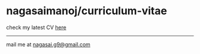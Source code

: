 # nagasaimanoj/curriculum-vitae

check my latest CV [here](https://nagasaimanoj.github.io/curriculum-vitae/)

---
mail me at nagasai.g9@gmail.com
